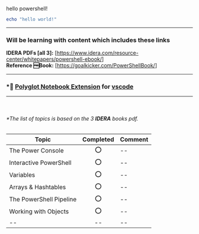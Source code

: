 hello powershell!

```powershell
echo "hello world!"
```

---

### Will be learning with content which includes these links

**IDERA PDFs [all 3]:** [<https://www.idera.com/resource-center/whitepapers/powershell-ebook/>]  
**Reference 🆓Book:** [<https://goalkicker.com/PowerShellBook/>]  

---
### *📓 [Polyglot Notebook Extension](https://marketplace.visualstudio.com/items?itemName=ms-dotnettools.dotnet-interactive-vscode) for [vscode](https://code.visualstudio.com/)
---

<br/>

###### *The list of topics is based on the 3 **IDERA** books pdf.

|Topic | Completed | Comment|
|---|:---:|---|
|The Power Console|⭕ |--|
|Interactive PowerShell|⭕ |--|
|Variables|⭕ |--|
|Arrays & Hashtables|⭕ |--|
|The PowerShell Pipeline|⭕ |--|
|Working with Objects|⭕ |--|
|--|--|--|

<!-- ||⭕ |--| -->